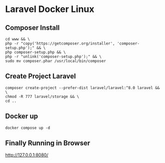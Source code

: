 # Laravel Docker Linux

## Composer Install

```shell
cd www && \
php -r "copy('https://getcomposer.org/installer', 'composer-setup.php');" && \
php composer-setup.php && \
php -r "unlink('composer-setup.php');" && \
sudo mv composer.phar /usr/local/bin/composer
```

## Create Project Laravel

```shell
composer create-project --prefer-dist laravel/laravel:^8.0 laravel && \
chmod -R 777 laravel/storage && \
cd ..
```

## Docker up

```docker compose up -d```

## Finally Running in Browser

http://127.0.0.1:8080/